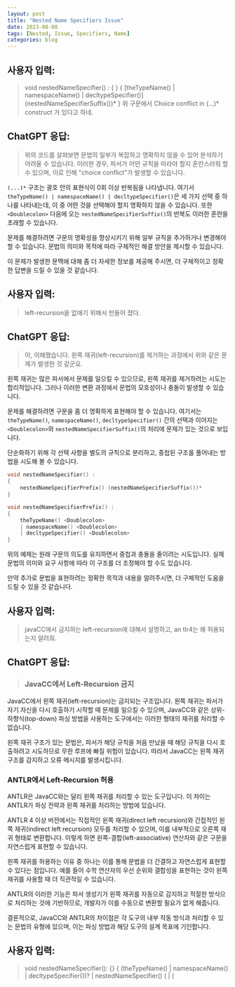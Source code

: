 ```yaml
---
layout: post
title: "Nested Name Specifiers Issue"
date: 2023-08-08
tags: [Nested, Issue, Specifiers, Name]
categories: blog
---
```


## 사용자 입력:
> void nestedNameSpecifier() :
{
}
{
    [theTypeName() | namespaceName() | decltypeSpecifier()] <Doublecolon> (nestedNameSpecifierSuffix())*
}
 위 구문에서 Choice conflict in (...)* construct   가 있다고 하네.

## ChatGPT 응답:
> 위의 코드를 살펴보면 문법의 일부가 복잡하고 명확하지 않을 수 있어 분석하기 어려울 수 있습니다. 이러한 경우, 파서가 어떤 규칙을 따라야 할지 혼란스러워 할 수 있으며, 이로 인해 "choice conflict"가 발생할 수 있습니다.

`(...)*` 구조는 괄호 안의 표현식이 0회 이상 반복됨을 나타냅니다. 여기서 `theTypeName() | namespaceName() | decltypeSpecifier()`은 세 가지 선택 중 하나를 나타내는데, 이 중 어떤 것을 선택해야 할지 명확하지 않을 수 있습니다. 또한 `<Doublecolon>` 다음에 오는 `nestedNameSpecifierSuffix()`의 반복도 이러한 혼란을 초래할 수 있습니다.

문제를 해결하려면 구문의 명확성을 향상시키기 위해 일부 규칙을 추가하거나 변경해야 할 수 있습니다. 문법의 의미와 목적에 따라 구체적인 해결 방안을 제시할 수 있습니다.

이 문제가 발생한 문맥에 대해 좀 더 자세한 정보를 제공해 주시면, 더 구체적이고 정확한 답변을 드릴 수 있을 것 같습니다.

## 사용자 입력:
> left-recursion을 없애기 위해서 만들어 졌다.

## ChatGPT 응답:
> 아, 이해했습니다. 왼쪽 재귀(left-recursion)를 제거하는 과정에서 위와 같은 문제가 발생한 것 같군요.

왼쪽 재귀는 많은 파서에서 문제를 일으킬 수 있으므로, 왼쪽 재귀를 제거하려는 시도는 합리적입니다. 그러나 이러한 변환 과정에서 문법의 모호성이나 충돌이 발생할 수 있습니다.

문제를 해결하려면 구문을 좀 더 명확하게 표현해야 할 수 있습니다. 여기서는 `theTypeName()`, `namespaceName()`, `decltypeSpecifier()` 간의 선택과 이어지는 `<Doublecolon>`와 `nestedNameSpecifierSuffix()`의 처리에 문제가 있는 것으로 보입니다.

단순화하기 위해 각 선택 사항을 별도의 규칙으로 분리하고, 중첩된 구조를 풀어내는 방법을 시도해 볼 수 있습니다.

```cpp
void nestedNameSpecifier() :
{
    nestedNameSpecifierPrefix() (nestedNameSpecifierSuffix())*
}

void nestedNameSpecifierPrefix() :
{
    theTypeName() <Doublecolon>
    | namespaceName() <Doublecolon>
    | decltypeSpecifier() <Doublecolon>
}
```

위의 예제는 원래 구문의 의도를 유지하면서 중첩과 충돌을 줄이려는 시도입니다. 실제 문법의 의미와 요구 사항에 따라 이 구조를 더 조정해야 할 수도 있습니다.

만약 추가로 문법을 표현하려는 정확한 목적과 내용을 알려주시면, 더 구체적인 도움을 드릴 수 있을 것 같습니다.

## 사용자 입력:
> javaCC에서 금지하는 left-recursion에 대해서 설명하고, an tlr4는 왜 허용되는지 알려줘.

## ChatGPT 응답:
> ### JavaCC에서 Left-Recursion 금지

JavaCC에서 왼쪽 재귀(left-recursion)는 금지되는 구조입니다. 왼쪽 재귀는 파서가 자기 자신을 다시 호출하기 시작할 때 문제를 일으킬 수 있으며, JavaCC와 같은 상위-하향식(top-down) 파싱 방법을 사용하는 도구에서는 이러한 형태의 재귀를 처리할 수 없습니다.

왼쪽 재귀 구조가 있는 문법은, 파서가 해당 규칙을 처음 만났을 때 해당 규칙을 다시 호출하려고 시도하므로 무한 루프에 빠질 위험이 있습니다. 따라서 JavaCC는 왼쪽 재귀 구조를 감지하고 오류 메시지를 발생시킵니다.

### ANTLR에서 Left-Recursion 허용

ANTLR은 JavaCC와는 달리 왼쪽 재귀를 처리할 수 있는 도구입니다. 이 차이는 ANTLR가 파싱 전략과 왼쪽 재귀를 처리하는 방법에 있습니다.

ANTLR 4 이상 버전에서는 직접적인 왼쪽 재귀(direct left recursion)와 간접적인 왼쪽 재귀(indirect left recursion) 모두를 처리할 수 있으며, 이를 내부적으로 오른쪽 재귀 형태로 변환합니다. 이렇게 하면 왼쪽-결합(left-associative) 연산자와 같은 구문을 자연스럽게 표현할 수 있습니다.

왼쪽 재귀를 허용하는 이유 중 하나는 이를 통해 문법을 더 간결하고 자연스럽게 표현할 수 있다는 점입니다. 예를 들어 수학 연산자의 우선 순위와 결합성을 표현하는 것이 왼쪽 재귀를 사용할 때 더 직관적일 수 있습니다.

ANTLR의 이러한 기능은 파서 생성기가 왼쪽 재귀를 자동으로 감지하고 적절한 방식으로 처리하는 것에 기반하므로, 개발자가 이를 수동으로 변환할 필요가 없게 해줍니다.

결론적으로, JavaCC와 ANTLR의 차이점은 각 도구의 내부 작동 방식과 처리할 수 있는 문법의 유형에 있으며, 이는 파싱 방법과 해당 도구의 설계 목표에 기인합니다.

## 사용자 입력:
> void nestedNameSpecifier():
{}
{
	(theTypeName() | namespaceName() | decltypeSpecifier())? <Doublecolon>
	| nestedNameSpecifier() (<Identifier> | (<Template>)? simpleTemplateId()) <Doublecolon>
} 이것은 antlr4의 cpp파서구문을 javaCC로 변환한 것인데, left-recursion이 있다. 이를 해결할 방법을 모르겠다.

## ChatGPT 응답:
> left-recursion을 가진 ANTLR 문법을 JavaCC로 변환하는 것은 복잡한 작업이 될 수 있습니다. 여기서 주어진 문법의 경우, `nestedNameSpecifier()`가 자신을 다시 호출하므로 이 부분에서 왼쪽 재귀가 발생합니다.

이 문제를 해결하려면 왼쪽 재귀 구조를 오른쪽 재귀 구조로 바꿔야 합니다. 왼쪽 재귀를 제거하는 일반적인 방법은 규칙을 둘 이상의 파트로 나누고 오른쪽 재귀를 사용하는 것입니다.

다음은 원래 문법을 변환한 예시입니다:

```java
void nestedNameSpecifier() :
{}
{
    nestedNameSpecifierPrefix() <Doublecolon> nestedNameSpecifierSuffix()*
}

void nestedNameSpecifierPrefix() :
{}
{
    (theTypeName() | namespaceName() | decltypeSpecifier())?
}

void nestedNameSpecifierSuffix() :
{}
{
    (<Identifier> | (<Template>)? simpleTemplateId()) <Doublecolon>
}
```

여기서 `nestedNameSpecifierPrefix()`는 처음의 선택 사항을 포함하고, `nestedNameSpecifierSuffix()`는 나머지 부분을 반복하도록 설계되었습니다. 이렇게 하면 왼쪽 재귀 구조를 제거하고 원래 의도와 일치하는 파싱 트리를 생성할 수 있을 것입니다.

이 예제는 단순화된 버전이므로 실제 사용하는 문법에 맞게 조정해야 할 수도 있습니다. 변환 과정에서 문법의 의미와 구조를 정확하게 유지해야 하므로, 일반적인 변환 방법을 적용할 때 주의가 필요합니다.

## 사용자 입력:
> 위 내용은 javaCC문법에 틀린 부분이 있어. 고쳐.

## ChatGPT 응답:
> 앗, 죄송합니다. JavaCC 문법을 잘못 적용한 부분이 있었네요. JavaCC에서 왼쪽 재귀를 제거하려면 일반적으로 반복 구조를 사용해야 할 것입니다.

문법을 더 자세히 이해하지 못하면 완벽한 해결책을 제공하기 어렵지만, 아래 코드는 기본적인 아이디어를 제공해야 합니다.

```java
void nestedNameSpecifier() :
{}
{
    nestedNameSpecifierPrefix() (<Doublecolon> nestedNameSpecifierSuffix())*
}

void nestedNameSpecifierPrefix() :
{}
{
    (theTypeName() | namespaceName() | decltypeSpecifier())? <Doublecolon>
}

void nestedNameSpecifierSuffix() :
{}
{
    (nestedNameSpecifier() (<Identifier> | (<Template>)? simpleTemplateId()) <Doublecolon>)?
}
```

여기서 `nestedNameSpecifierPrefix()`는 처음의 선택 사항을 포함하고, `nestedNameSpecifierSuffix()`는 나머지 부분을 처리합니다.

구문을 변환하면서 원래 구문의 의미를 완벽하게 보존하는 것은 복잡할 수 있으므로, 이 코드가 모든 케이스에 적합한지 확인하고 필요한 경우 조정해야 할 것입니다.


